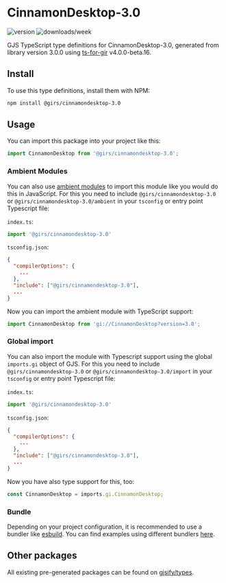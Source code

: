 
# CinnamonDesktop-3.0

![version](https://img.shields.io/npm/v/@girs/cinnamondesktop-3.0)
![downloads/week](https://img.shields.io/npm/dw/@girs/cinnamondesktop-3.0)


GJS TypeScript type definitions for CinnamonDesktop-3.0, generated from library version 3.0.0 using [ts-for-gir](https://github.com/gjsify/ts-for-gir) v4.0.0-beta.16.


## Install

To use this type definitions, install them with NPM:
```bash
npm install @girs/cinnamondesktop-3.0
```

## Usage

You can import this package into your project like this:
```ts
import CinnamonDesktop from '@girs/cinnamondesktop-3.0';
```

### Ambient Modules

You can also use [ambient modules](https://github.com/gjsify/ts-for-gir/tree/main/packages/cli#ambient-modules) to import this module like you would do this in JavaScript.
For this you need to include `@girs/cinnamondesktop-3.0` or `@girs/cinnamondesktop-3.0/ambient` in your `tsconfig` or entry point Typescript file:

`index.ts`:
```ts
import '@girs/cinnamondesktop-3.0'
```

`tsconfig.json`:
```json
{
  "compilerOptions": {
    ...
  },
  "include": ["@girs/cinnamondesktop-3.0"],
  ...
}
```

Now you can import the ambient module with TypeScript support: 

```ts
import CinnamonDesktop from 'gi://CinnamonDesktop?version=3.0';
```

### Global import

You can also import the module with Typescript support using the global `imports.gi` object of GJS.
For this you need to include `@girs/cinnamondesktop-3.0` or `@girs/cinnamondesktop-3.0/import` in your `tsconfig` or entry point Typescript file:

`index.ts`:
```ts
import '@girs/cinnamondesktop-3.0'
```

`tsconfig.json`:
```json
{
  "compilerOptions": {
    ...
  },
  "include": ["@girs/cinnamondesktop-3.0"],
  ...
}
```

Now you have also type support for this, too:

```ts
const CinnamonDesktop = imports.gi.CinnamonDesktop;
```

### Bundle

Depending on your project configuration, it is recommended to use a bundler like [esbuild](https://esbuild.github.io/). You can find examples using different bundlers [here](https://github.com/gjsify/ts-for-gir/tree/main/examples).

## Other packages

All existing pre-generated packages can be found on [gjsify/types](https://github.com/gjsify/types).

